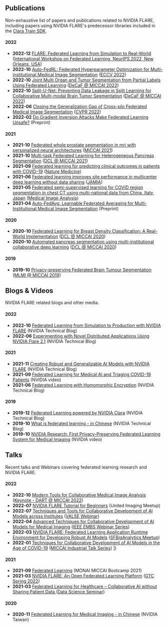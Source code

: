 ## Publications
Non-exhaustive list of papers and publications related to NVIDIA FLARE, 
including papers using NVIDIA FLARE's predecessor libraries included in the [Clara Train SDK](https://catalog.ngc.nvidia.com/orgs/nvidia/containers/clara-train-sdk).

#### 2022
* **2022-12** [FLARE: Federated Learning from Simulation to Real-World](https://arxiv.org/abs/2210.13291) ([International Workshop on Federated Learning, NeurIPS 2022, New Orleans, USA](https://federated-learning.org/fl-neurips-2022))
* **2022-10** [Auto-FedRL: Federated Hyperparameter Optimization for Multi-institutional Medical Image Segmentation](https://arxiv.org/abs/2203.06338) ([ECCV 2022](https://eccv2022.ecva.net/))
* **2022-10** [Joint Multi Organ and Tumor Segmentation from Partial Labels Using Federated Learning](https://link.springer.com/chapter/10.1007/978-3-031-18523-6_6) ([DeCaF @ MICCAI 2022](https://decaf-workshop.github.io/decaf-2022/))
* **2022-10** [Split-U-Net: Preventing Data Leakage in Split Learning for Collaborative Multi-modal Brain Tumor Segmentation](https://arxiv.org/abs/2208.10553) ([DeCaF @ MICCAI 2022](https://decaf-workshop.github.io/decaf-2022/))
* **2022-06** [Closing the Generalization Gap of Cross-silo Federated Medical Image
Segmentation](https://openaccess.thecvf.com/content/CVPR2022/papers/Xu_Closing_the_Generalization_Gap_of_Cross-Silo_Federated_Medical_Image_Segmentation_CVPR_2022_paper.pdf) ([CVPR 2022](https://cvpr2022.thecvf.com/))
* **2022-02** [Do Gradient Inversion Attacks Make Federated Learning Unsafe?](https://arxiv.org/abs/2202.06924) (Preprint)

#### 2021
* **2021-10** [Federated whole prostate segmentation in mri with personalized neural architectures](https://arxiv.org/abs/2107.08111) ([MICCAI 2021](https://www.miccai2021.org/en/))
* **2021-10** [Multi-task Federated Learning for Heterogeneous Pancreas Segmentation](https://arxiv.org/abs/2108.08537) ([DCL @ MICCAI 2021](https://dcl-workshop.github.io/))
* **2021-09** [Federated learning for predicting clinical outcomes in patients with COVID-19](https://www.nature.com/articles/s41591-021-01506-3) ([Nature Medicine](https://www.nature.com/nm/))
* **2021-06** [Federated learning improves site performance in multicenter deep learning without data sharing](https://academic.oup.com/jamia/article-abstract/28/6/1259/6127556) ([JAMIA](https://academic.oup.com/jamia))
* **2021-05** [Federated semi-supervised learning for COVID region segmentation in chest CT using multi-national data from China, Italy, Japan](https://www.sciencedirect.com/science/article/pii/S1361841521000384) ([Medical Image Analysis](https://www.sciencedirect.com/journal/medical-image-analysis))
* **2021-04** [Auto-FedAvg: Learnable Federated Averaging for Multi-Institutional Medical Image Segmentation](https://arxiv.org/abs/2104.10195) (Preprint)

#### 2020
* **2020-10** [Federated Learning for Breast Density Classification: A Real-World Implementation](https://arxiv.org/abs/2009.01871) ([DCL @ MICCAI 2020](https://dcl-workshop.github.io/dcl2020/index.html))
* **2020-10** [Automated pancreas segmentation using multi-institutional collaborative deep learning](https://arxiv.org/abs/2009.13148) ([DCL @ MICCAI 2020](https://dcl-workshop.github.io/dcl2020/index.html))

#### 2019
* **2019-10** [Privacy-preserving Federated Brain Tumour Segmentation](https://arxiv.org/abs/1910.00962) ([MLMI @ MICCAI 2019](https://mlmi2019.web.unc.edu/))

## Blogs & Videos
NVIDIA FLARE related blogs and other media.

#### 2022
* **2022-10** [Federated Learning from Simulation to Production with NVIDIA FLARE](https://developer.nvidia.com/blog/federated-learning-from-simulation-to-production-with-nvidia-flare/?ncid=so-nvsh-705336#cid=ix11_so-nvsh_en-us) (NVIDIA Technical Blog)
* **2022-06** [Experimenting with Novel Distributed Applications Using NVIDIA Flare 2.1](https://developer.nvidia.com/blog/experimenting-with-novel-distributed-applications-using-nvidia-flare-2-1/) (NVIDIA Technical Blog)

#### 2021
* **2021-11** [Creating Robust and Generalizable AI Models with NVIDIA FLARE](https://developer.nvidia.com/blog/creating-robust-and-generalizable-ai-models-with-nvidia-flare/) (NVIDIA Technical Blog)
* **2021-09** [Federated Learning for Medical AI and Triaging COVID-19 Patients](https://www.youtube.com/watch?v=cOXVrtkv6FE) (NVIDIA video)
* **2021-06** [Federated Learning with Homomorphic Encryption](https://developer.nvidia.com/blog/federated-learning-with-homomorphic-encryption/) (NVIDIA Technical Blog)

#### 2019
* **2019-12** [Federated Learning powered by NVIDIA Clara](https://developer.nvidia.com/blog/federated-learning-clara/) (NVIDIA Technical Blog)
* **2019-10** [What is federated learning - in Chinese](https://blogs.nvidia.com.tw/2019/10/13/what-is-federated-learning/) (NVIDIA Technical Blog)
* **2019-10** [NVIDIA Research: First Privacy-Preserving Federated Learning System for Medical Imaging](https://www.youtube.com/watch?v=Jy7ozgwovgg) (NVIDIA video)

## Talks
Recent talks and Webinars covering federated learning research and NVIDIA FLARE.

#### 2022
* **2022-10** [Modern Tools for Collaborative Medical Image Analysis](https://drive.google.com/file/d/1hmlyG7g1SU8vhQ5wdTFhkqFO9Ty8BiYG/view?usp=sharing) ([Keynote - DART @ MICCAI 2022](https://sites.google.com/view/dart2022/home?authuser=0)) 
* **2022-07** [NVIDIA FLARE Tutorial for Beginners](https://www.youtube.com/watch?v=8x7oY3xAgek&t=11s&ab_channel=NVIDIADeveloper) (United Imaging Meetup)
* **2022-07** [Techniques and Tools for Collaborative Development of AI Models across Institutes](https://www.bilibili.com/video/BV1y14y147nc/?spm_id_from=333.337.search-card.all.click) ([VALSE Webinar](http://valser.org/article-572-1.html))
* **2022-04** [Advanced Techniques for Collaborative Development of AI Models for Medical Imaging](https://rensselaer.webex.com/recordingservice/sites/rensselaer/recording/dd67440ba9f2103abaf900505681a58c/playback) ([IEEE EMBS Webinar Series](https://sites.google.com/view/ieee-biip-webinars/webinar-speakers))
* **2022-03** [NVIDIA FLARE: Federated Learning Application Runtime Environment for Developing Robust AI Models](https://youtu.be/lLeULNI1nT8) ([SFBigAnalytics Meetup](https://www.meetup.com/sf-big-analytics/?_cookie-check=Efm7MGh7mO4YiV8A))
* **2022-01** [Techniques for Collaborative Development of AI Models in the Age of COVID-19](https://www.youtube.com/watch?v=ymfXmyuTvlA) ([MICCAI Industrial Talk Series](https://www.youtube.com/channel/UCLSO1_i9UtDGfsaKQyqhJTQ))
])

#### 2021
* **2021-09** [Federated Learning](https://www.youtube.com/watch?v=YeYO4JGTBb0&amp) (MONAI MICCAI Bootcamp 2021)
* **2021-03** [NVIDIA FLARE: An Open Federated Learning Platform](https://www.nvidia.com/en-us/on-demand/session/gtcspring22-se1991/) ([GTC Spring 2022](https://www.nvidia.com/gtc/))
* **2021-03** [Federated Learning for Healthcare – Collaborative AI without Sharing Patient Data ](https://www.youtube.com/watch?v=xr_eJp3ctzw) ([Data Science Seminar](https://www.dkfz.de/en/datascience/seminar/Rieke.html))

#### 2020
* **2020-11** [Federated Learning for Medical Imaging - in Chinese](https://www.youtube.com/watch?v=CiPdALrNEjU) (NVIDIA Taiwan)
